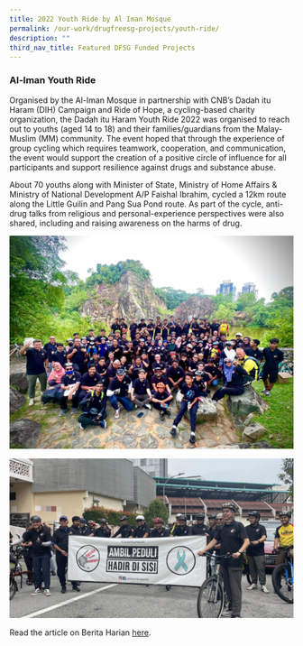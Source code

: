 ```yaml
---
title: 2022 Youth Ride by Al Iman Mosque
permalink: /our-work/drugfreesg-projects/youth-ride/
description: ""
third_nav_title: Featured DFSG Funded Projects
---
```

### Al-Iman Youth Ride

Organised by the Al-Iman Mosque in partnership with CNB’s Dadah itu Haram (DIH) Campaign and Ride of Hope, a cycling-based charity organization, the Dadah itu Haram Youth Ride 2022 was organised to reach out to youths (aged 14 to 18) and their families/guardians from the Malay-Muslim (MM) community. The event hoped that through the experience of group cycling which requires teamwork, cooperation, and communication, the event would support the creation of a positive circle of influence for all participants and support resilience against drugs and substance abuse. 

About 70 youths along with Minister of State, Ministry of Home Affairs & Ministry of National Development A/P Faishal Ibrahim, cycled a 12km route along the Little Guilin and Pang Sua Pond route. As part of the cycle, anti-drug talks from religious and personal-experience perspectives were also shared, including and raising awareness on the harms of drug.

![](/images/DFSG%20Projects/WhatsApp%20Image.jpeg)

![](/images/DFSG%20Projects/youthride.jpg)

Read the article on Berita Harian [here](https://berita.mediacorp.sg/singapura/acara-berbasikal-sebar-mesej-dadah-itu-haram-711391).